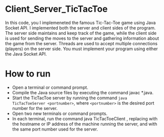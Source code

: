 # Client_Server_TicTacToe
In this code, you I implemeneted  the famous Tic-Tac-Toe game using Java Socket API. I implemented both the server and client sides of the program. The server side maintains and keep track of the game, while the client side is used for sending the moves to the server and gathering information about the game from the server. Threads are used to accept multiple connections (players) on the server side. You must implement your program using either the Java Socket API.

# How to run
* Open a terminal or command prompt.  
* Compile the Java source files by executing the command javac *.java.  
* Start the TicTacToe server by running the command `java TicTacToeServer <portnumber>`, where `<portnumber>` is the desired port number for the server. 
* Open two new terminals or command prompts.   
* In each terminal, run the command java TicTacToeClient <hostname> <portnumber>, replacing <hostname> with the hostname or IP address of the machine running the server, and <portnumber> with the same port number used for the server.



